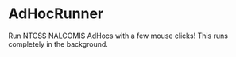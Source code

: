 # AdHocRunner
Run NTCSS NALCOMIS AdHocs with a few mouse clicks! This runs completely in the background.
